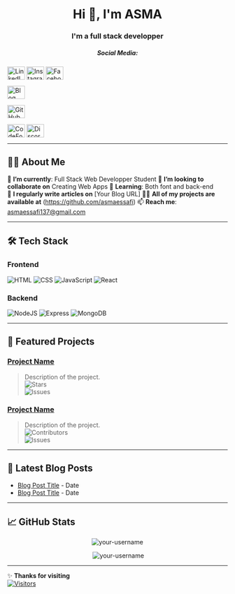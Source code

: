 <!-- Template for README profile github that can replace the placeholders with their own information -->

<h1 align="center">Hi 👋, I'm ASMA</h1>
<h3 align="center">I'm a full stack developper</h3>

<h5 align="center">Social Media:</h5>
<p align="center">
  
  <a href="https://linkedin.com/in/asma-essafi-a60a43331/" target="blank"><img align="center" src="https://raw.githubusercontent.com/rahuldkjain/github-profile-readme-generator/master/src/images/icons/Social/linked-in-alt.svg" alt="LinkedIn" height="30" width="40" /></a>
  <a href="https://instagram.com/369asma137/" target="blank"><img align="center" src="https://raw.githubusercontent.com/rahuldkjain/github-profile-readme-generator/master/src/images/icons/Social/instagram.svg" alt="Instagram" height="30" width="40" /></a>
  <a href="https://facebook.com/profile.php?id=100011164785451" target="blank"><img align="center" src="https://raw.githubusercontent.com/rahuldkjain/github-profile-readme-generator/master/src/images/icons/Social/facebook.svg" alt="Facebook" height="30" width="40" /></a>
 
  <a href="[YourBlogURL]" target="blank"><img align="center" src="https://raw.githubusercontent.com/rahuldkjain/github-profile-readme-generator/master/src/images/icons/Social/rss.svg" alt="Blog" height="30" width="40" /></a>

  <a href="https://github.com/asmaessafi" target="blank"><img align="center" src="https://raw.githubusercontent.com/rahuldkjain/github-profile-readme-generator/master/src/images/icons/Social/github.svg" alt="GitHub" height="30" width="40" /></a>

  
  <a href="https://codeforces.com/profile/[YourUsername]" target="blank"><img align="center" src="https://raw.githubusercontent.com/rahuldkjain/github-profile-readme-generator/master/src/images/icons/Social/codeforces.svg" alt="CodeForces" height="30" width="40" /></a>
  <a href="https://discord.gg/Cf4DqWhG" target="blank"><img align="center" src="https://raw.githubusercontent.com/rahuldkjain/github-profile-readme-generator/master/src/images/icons/Social/discord.svg" alt="Discord" height="30" width="40" /></a>
  
</p>

---

## 🧑‍💻 **About Me**  
🔭 **I’m currently**: Full Stack Web Developper Student 
👯 **I’m looking to collaborate on** Creating Web Apps 
🌱 **Learning**: Both font and back-end  
📝 **I regularly write articles on** [Your Blog URL] 
👨‍💻 **All of my projects are available at** (https://github.com/asmaessafi)
📫 **Reach me**:   asmaessafi137@gmail.com


---

## 🛠️ **Tech Stack**

### **Frontend**
![HTML](https://img.shields.io/badge/HTML-E34F26?style=flat&logo=html5&logoColor=white)
![CSS](https://img.shields.io/badge/CSS-1572B6?style=flat&logo=css3&logoColor=white)
![JavaScript](https://img.shields.io/badge/JavaScript-F7DF1E?style=flat&logo=javascript&logoColor=black)
![React](https://img.shields.io/badge/React-61DAFB?style=flat&logo=react&logoColor=black)

### **Backend**
![NodeJS](https://img.shields.io/badge/NodeJS-339933?style=flat&logo=node.js&logoColor=white)
![Express](https://img.shields.io/badge/Express-000000?style=flat&logo=express&logoColor=white)
![MongoDB](https://img.shields.io/badge/MongoDB-47A248?style=flat&logo=mongodb&logoColor=white)

---

## 🚀 **Featured Projects**

### [Project Name](#)  
> Description of the project.  
> ![Stars](https://img.shields.io/github/stars/your-username/project-name?style=social)  
> ![Issues](https://img.shields.io/github/issues/your-username/project-name?style=flat)  

### [Project Name](#)  
> Description of the project.  
> ![Contributors](https://img.shields.io/github/contributors/your-username/project-name?style=flat)  
> ![Issues](https://img.shields.io/github/issues/your-username/project-name?style=flat)  

---

## 📝 **Latest Blog Posts**

- [Blog Post Title](#) - Date  
- [Blog Post Title](#) - Date  

---

## 📈 **GitHub Stats**

<p align="center"><img src="https://github-readme-streak-stats.herokuapp.com/?user=your-username&" alt="your-username" /></p>
<p align="center">&nbsp;<img src="https://github-readme-stats.vercel.app/api?username=your-username&show_icons=true&locale=en" alt="your-username" /></p>

---

✨ **Thanks for visiting**  
[![Visitors](https://visitor-badge.laobi.icu/badge?page_id=your-username.your-asmaessafi)](https://github.com/asmaessafi)
